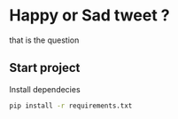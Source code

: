# Happy or Sad tweet ?
that is the question

## Start project
Install dependecies
```bash
pip install -r requirements.txt
```
